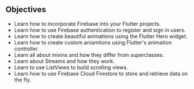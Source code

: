 ## Objectives

* Learn how to incorporate Firebase into your Flutter projects.
* Learn how to use Firebase authentication to register and sign in users.
* Learn how to create beautiful animations using the Flutter Hero widget.
* Learn how to create custom aniamtions using Flutter's animation controller.
* Learn all about mixins and how they differ from superclasses.
* Learn about Streams and how they work.
* Learn to use ListViews to build scrolling views.
* Learn how to use Firebase Cloud Firestore to store and retrieve data on the fly.
